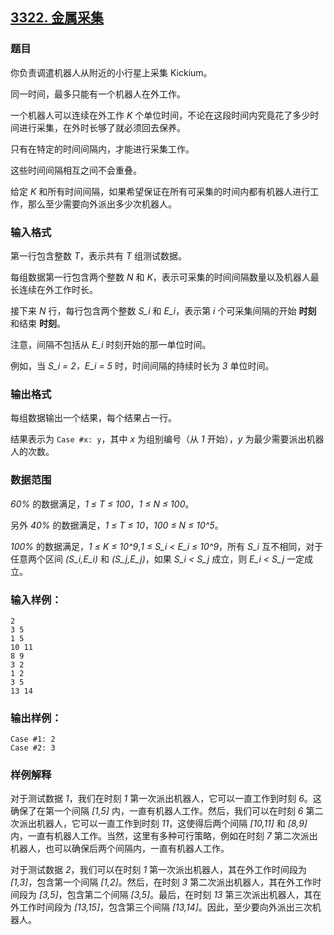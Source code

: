 ## [3322. 金属采集](https://www.acwing.com/problem/content/3325/)

### 题目

你负责调遣机器人从附近的小行星上采集 Kickium。

同一时间，最多只能有一个机器人在外工作。

一个机器人可以连续在外工作 *K* 个单位时间，不论在这段时间内究竟花了多少时间进行采集，在外时长够了就必须回去保养。

只有在特定的时间间隔内，才能进行采集工作。

这些时间间隔相互之间不会重叠。

给定 *K* 和所有时间间隔，如果希望保证在所有可采集的时间内都有机器人进行工作，那么至少需要向外派出多少次机器人。

### 输入格式

第一行包含整数 *T*，表示共有 *T* 组测试数据。

每组数据第一行包含两个整数 *N* 和 *K*，表示可采集的时间间隔数量以及机器人最长连续在外工作时长。

接下来 *N* 行，每行包含两个整数 *S_i* 和 *E_i*，表示第 *i* 个可采集间隔的开始 **时刻** 和结束 **时刻**。

注意，间隔不包括从 *E_i* 时刻开始的那一单位时间。

例如，当 *S_i = 2，E_i = 5* 时，时间间隔的持续时长为 *3* 单位时间。

### 输出格式

每组数据输出一个结果，每个结果占一行。

结果表示为 `Case #x: y`，其中 *x* 为组别编号（从 *1* 开始），*y* 为最少需要派出机器人的次数。

### 数据范围

*60%* 的数据满足，*1 ≤ T ≤ 100*，*1 ≤ N ≤ 100*。

另外 *40%* 的数据满足，*1 ≤ T ≤ 10*，*100 ≤ N ≤ 10^5*。

*100%* 的数据满足，*1 ≤ K ≤ 10^9*,*1 ≤ S_i < E_i ≤ 10^9*，所有 *S_i* 互不相同，对于任意两个区间 *(S_i,E_i)* 和 *(S_j,E_j)*，如果 *S_i < S_j* 成立，则 *E_i < S_j* 一定成立。

### 输入样例：

```
2
3 5
1 5
10 11
8 9
3 2
1 2
3 5
13 14
```

### 输出样例：

```
Case #1: 2
Case #2: 3
```

### 样例解释

对于测试数据 *1*，我们在时刻 *1* 第一次派出机器人，它可以一直工作到时刻 *6*。这确保了在第一个间隔 *[1,5]* 内，一直有机器人工作。然后，我们可以在时刻 *6* 第二次派出机器人，它可以一直工作到时刻 *11*，这使得后两个间隔 *[10,11]* 和 *[8,9]* 内，一直有机器人工作。当然，这里有多种可行策略，例如在时刻 *7* 第二次派出机器人，也可以确保后两个间隔内，一直有机器人工作。

对于测试数据 *2*，我们可以在时刻 *1* 第一次派出机器人，其在外工作时间段为 *[1,3]*，包含第一个间隔 *[1,2]*。然后，在时刻 *3* 第二次派出机器人，其在外工作时间段为 *[3,5]*，包含第二个间隔 *[3,5]*。最后，在时刻 *13* 第三次派出机器人，其在外工作时间段为 *[13,15]*，包含第三个间隔 *[13,14]*。因此，至少要向外派出三次机器人。

